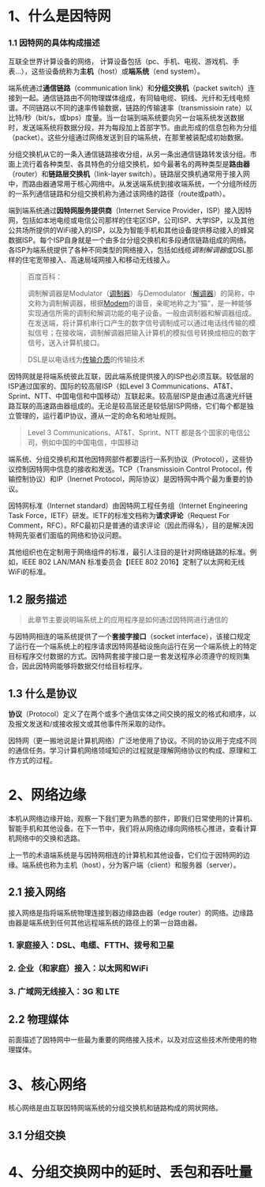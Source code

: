 # 1、什么是因特网

### 1.1 因特网的具体构成描述

互联全世界计算设备的网络， 计算设备包括（pc、手机、电视、游戏机、手表...），这些设备统称为**主机**（host）或**端系统**（end system）。

端系统通过**通信链路**（communication link）和**分组交换机**（packet switch）连接到一起。通信链路由不同物理媒体组成，有同轴电缆、铜线、光纤和无线电频谱。不同链路以不同的速率传输数据，链路的传输速率（transmissioin rate）以比特/秒（bit/s，或bps）度量。当一台端到端系统要向另一台端系统发送数据时，发送端系统将数据分段，并为每段加上首部字节。由此形成的信息包称为分组（packet）。这些分组通过网络发送到目的端系统，在那里被装配成初始数据。

分组交换机从它的一条入通信链路接收分组，从另一条出通信链路转发该分组。市面上流行着各种类型、各具特色的分组交换机，如今最著名的两种类型是**路由器**（router）和**链路层交换机**（link-layer switch）。链路层交换机通常用于接入网中，而路由器通常用于核心网络中。从发送端系统到接收端系统，一个分组所经历的一系列通信链路和分组交换机称为通过该网络的路径（route或path）。

端到端系统通过**因特网服务提供商**（Internet Service Provider，ISP）接入因特网，包括如本地电缆或电信公司那样的住宅区ISP，公司ISP、大学ISP，以及其他公共场所提供的WiFi接入的ISP，以及为智能手机和其他设备提供移动接入的蜂窝数据ISP。每个ISP自身就是一个由多台分组交换机和多段通信链路组成的网络。各ISP为端系统提供了各种不同类型的网络接入，包括如线缆*调制解调器*或DSL那样的住宅宽带接入、高速局域网接入和移动无线接入。

> 百度百科： 
>
> 调制解调器是Modulator（[调制器](https://baike.baidu.com/item/调制器)）与Demodulator（[解调器](https://baike.baidu.com/item/解调器)）的简称，中文称为调制解调器，根据[Modem](https://baike.baidu.com/item/Modem)的谐音，亲昵地称之为“猫”，是一种能够实现通信所需的调制和解调功能的电子设备。一般由调制器和解调器组成。在发送端，将计算机串行口产生的数字信号调制成可以通过电话线传输的模拟信号；在接收端，调制解调器把输入计算机的模拟信号转换成相应的数字信号，送入计算机接口。
>
> DSL是以电话线为[传输介质](https://baike.baidu.com/item/传输介质)的传输技术

因特网就是将端系统彼此互联，因此端系统提供接入的ISP也必须互联。较低层的ISP通过国家的、国际的较高层ISP（如Level 3 Communications、AT&T、Sprint、NTT、中国电信和中国移动）互联起来。较高层ISP是由通过高速光纤链路互联的高速路由器组成的。无论是较高层还是较低层ISP网络，它们每个都是独立管理的，运行着IP协议，遵从一定的命名和地址规则。

> Level 3 Communications、AT&T、Sprint、NTT 都是各个国家的电信公司，例如中国的中国电信，中国移动

端系统、分组交换机和其他因特网部件都要运行一系列协议（Protocol），这些协议控制因特网中信息的接收和发送。TCP（Transmissioin Control Protocol，传输控制协议）和IP（Inernet Protocol，网际协议）是因特网中两个最为重要的协议。

因特网标准（Internet standard）由因特网工程任务组（Internet Engineering Task Force，IETF）研发。IETF的标准文档称为**请求评论**（Request For Comment，RFC）。RFC最初只是普通的请求评论（因此而得名），目的是解决因特网先驱者们面临的网络和协议问题。

其他组织也在定制用于网络组件的标准，最引人注目的是针对网络链路的标准。例如，IEEE 802 LAN/MAN 标准委员会【IEEE 802 2016】定制了以太网和无线WiFi的标准。

## 1.2 服务描述

> 此章节主要说明端系统上的应用程序是如何通过因特网进行通信的

与因特网相连的端系统提供了一个**套接字接口**（socket interface），该接口规定了运行在一个端系统上的程序请求因特网基础设施向运行在另一个端系统上的特定目标程序交付数据的方式。因特网套接字接口是一套发送程序必须遵守的规则集合，因此因特网能够将数据交付给目标程序。

## 1.3 什么是协议

**协议**（Protocol）定义了在两个或多个通信实体之间交换的报文的格式和顺序，以及报文发送和/或接收报文或其他事件所采取的动作。

因特网（更一搬地说是计算机网络）广泛地使用了协议。不同的协议用于完成不同的通信任务。学习计算机网络领域知识的过程就是理解网络协议的构成、原理和工作方式的过程。

# 2、网络边缘

本机从网络边缘开始，观察一下我们更为熟悉的部件，即我们日常使用的计算机、智能手机和其他设备。在下一节中，我们将从网络边缘向网络核心推进，查看计算机网络中的交换和选路。

上一节的术语端系统是与因特网相连的计算机和其他设备，它们位于因特网的边缘。端系统也称为主机（host），分为客户端（client）和服务器（server）。

## 2.1 接入网络

接入网络是指将端系统物理连接到器边缘路由器（edge router）的网络。边缘路由器是端系统到任何其他远程端系统的路径上的第一台路由器。

### 1. 家庭接入：DSL、电缆、FTTH、拨号和卫星

### 2. 企业（和家庭）接入：以太网和WiFi

### 3. 广域网无线接入：3G 和 LTE

## 2.2 物理媒体

前面描述了因特网中一些最为重要的网络接入技术，以及对应这些技术所使用的物理媒体。

# 3、核心网络

核心网络是由互联因特网端系统的分组交换机和链路构成的网状网络。

## 3.1 分组交换



# 4、分组交换网中的延时、丢包和吞吐量









